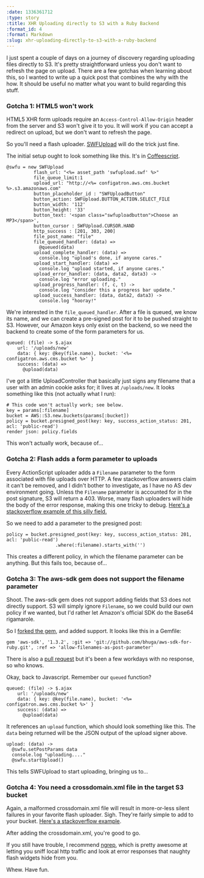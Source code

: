 ```yaml
--- 
:date: 1336361712
:type: story
:title: XHR Uploading directly to S3 with a Ruby Backend
:format_id: 4
:format: Markdown
:slug: xhr-uploading-directly-to-s3-with-a-ruby-backend
---
```


I just spent a couple of days on a journey of discovery regarding uploading
files directly to S3. It's pretty straightforward unless you don't want to
refresh the page on upload. There are a few gotchas when learning about this,
so I wanted to write up a quick post that combines the why with the how. It
should be useful no matter what you want to build regarding this stuff.

### Gotcha 1: HTML5 won't work

HTML5 XHR form uploads require an `Access-Control-Allow-Origin` header
from the server and S3 won't give it to you. It will work if you can accept a
redirect on upload, but we don't want to refresh the page.

So you'll need a flash uploader. [SWFUpload](http://swfupload.org/) will do the trick just fine.

The initial setup ought to look something like this. It's in [Coffeescript](http://coffeescript.org).

    @swfu = new SWFUpload
              flash_url: "<%= asset_path 'swfupload.swf' %>"
              file_queue_limit:1
              upload_url: "http://<%= configatron.aws.cms.bucket %>.s3.amazonaws.com"
              button_placeholder_id : "SWFUploadButton"
              button_action: SWFUpload.BUTTON_ACTION.SELECT_FILE
              button_width: '112'
              button_height: '33'
              button_text: '<span class="swfuploadbutton">Choose an MP3</span>',
              button_cursor : SWFUpload.CURSOR.HAND
              http_success : [201, 303, 200]
              file_post_name: "file"
              file_queued_handler: (data) =>
                @queued(data)
              upload_complete_handler: (data) =>
                console.log "upload's done, if anyone cares."
              upload_start_handler: (data) =>
                console.log "upload started, if anyone cares."
              upload_error_handler: (data, data2, data3) ->
                console.log "error uploading."
              upload_progress_handler: (f, c, t) ->
                console.log "consider this a progress bar update."
              upload_success_handler: (data, data2, data3) ->
                console.log "hooray!"

We're interested in the `file_queued_handler`. After a file is queued, we know
its name, and we can create a pre-signed post for it to be pushed straight to
S3. However, our Amazon keys only exist on the backend, so we need the backend
to create some of the form parameters for us.

    queued: (file) -> $.ajax
        url: '/uploads/new'
        data: { key: @key(file.name), bucket: '<%= configatron.aws.cms.bucket %>' }
        success: (data) =>
          @upload(data)

I've got a little UploadController that basically just signs any filename that
a user with an admin cookie asks for; it lives at `/uploads/new`. It looks
something like this (not actually what I run):

    # This code won't actually work; see below.
    key = params[:filename]
    bucket = AWS::S3.new.buckets(params[:bucket])
    policy = bucket.presigned_post(key: key, success_action_status: 201, acl: 'public-read')
    render json: policy.fields

This won't actually work, because of...

### Gotcha 2: Flash adds a form parameter to uploads

Every ActionScript uploader adds a `Filename` parameter to the form associated
with file uploads over HTTP. A few stackoverflow answers claim it can't be
removed, and I didn't bother to investigate, as I have no AS dev environment
going. Unless the `Filename` parameter is accounted for in the post signature,
S3 will return a 403. Worse, many flash uploaders will hide the body of the
error response, making this one tricky to debug. [Here's a stackoverflow example of this silly field.](http://stackoverflow.com/questions/2116514/does-flash-always-post-a-filename-parameter-when-doing-a-file-upload)

So we need to add a parameter to the presigned post:

    policy = bucket.presigned_post(key: key, success_action_status: 201, acl: 'public-read')
                      .where(:filename).starts_with('')

This creates a different policy, in which the filename parameter can be
anything. But this fails too, because of...

### Gotcha 3: The aws-sdk gem does not support the filename parameter

Shoot. The aws-sdk gem does not support adding fields that S3 does not
directly support. S3 will simply ignore `Filename`, so we could build our own
policy if we wanted, but I'd rather let Amazon's official SDK do the Base64
rigamarole.

So I [forked the
gem](https://github.com/bhuga/aws-sdk-for-ruby/tree/allow-filenames-as-post-parameter),
and added support. It looks like this in a Gemfile:

    gem 'aws-sdk', '1.3.2', :git => 'git://github.com/bhuga/aws-sdk-for-ruby.git', :ref => 'allow-filenames-as-post-parameter'

There is also a [pull
request](https://github.com/amazonwebservices/aws-sdk-for-ruby/pull/43) but
it's been a few workdays with no response, so who knows.

Okay, back to Javascript. Remember our `queued` function?

    queued: (file) -> $.ajax
        url: '/uploads/new'
        data: { key: @key(file.name), bucket: '<%= configatron.aws.cms.bucket %>' }
        success: (data) =>
          @upload(data)

It references an `upload` function, which should look something like this. The
`data` being returned will be the JSON output of the upload signer above.

    upload: (data) ->
      @swfu.setPostParams data
      console.log "uploading...."
      @swfu.startUpload()

This tells SWFUpload to start uploading, bringing us to...

### Gotcha 4: You need a crossdomain.xml file in the target S3 bucket

Again, a malformed crossdomain.xml file will result in more-or-less silent
failures in your favorite flash uploader. Sigh. They're fairly simple to add to
your bucket. [Here's a stackoverflow 
example](http://stackoverflow.com/questions/213251/can-someone-post-a-well-formed-crossdomain-xml-sample).

After adding the crossdomain.xml, you're good to go.

If you still have trouble, I recommend [ngrep](http://ngrep.sourceforge.net/),
which is pretty awesome at letting you sniff local http traffic and look at
error responses that naughty flash widgets hide from you.

Whew. Have fun.


